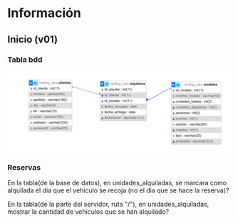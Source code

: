 # Información

## Inicio (v01)
### Tabla bdd

![Tabla base de datos](img/tablas-start.png)

### Reservas
En la tabla(de la base de datos), en unidades_alquiladas, se marcara como alquilada el dia que el vehículo se recoja (no el dia que se hace la reserva)?

En la tabla(de la parte del servidor, ruta "/"), en unidades_alquiladas, mostrar la cantidad de vehículos que se han alquilado?